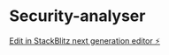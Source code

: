 # Security-analyser

[Edit in StackBlitz next generation editor ⚡️](https://stackblitz.com/~/github.com/ThorvaldWvS/Security-analyser)